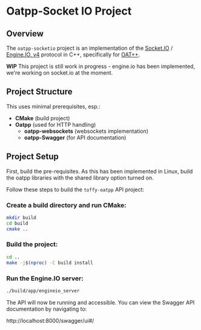 # Oatpp-Socket IO Project

## Overview

The `oatpp-socketio` project is an implementation of the [Socket.IO](https://socket.io/docs/v4/socket-io-protocol/) / [Engine.IO, v4](https://socket.io/docs/v4/engine-io-protocol/) protocol in C++, specifically for [OAT++](https://oatpp.io/). 

**WIP** This project is still work in progress - engine.io has been implemented, we're working on socket.io at the moment.

## Project Structure

This uses minimal prerequisites, esp.:

- **CMake** (build project)
- **Oatpp** (used for HTTP handling)
  - **oatpp-websockets** (websockets implementation)
  - **oatpp-Swagger** (for API documentation)

## Project Setup

First, build the pre-requisites. As this has been implemented in Linux, build the oatpp libraries with the shared library option turned on.

Follow these steps to build the `toffy-oatpp` API project:

### Create a build directory and run CMake:

   ```sh
   mkdir build
   cd build
   cmake ..
   ```

### Build the project:

   ```sh
   cd ..
   make -j$(nproc) -C build install
   ```

### Run the Engine.IO server:

   ```sh
   ./build/app/engineio_server
   ```

The API will now be running and accessible. You can view the Swagger API documentation by navigating to:

   http://localhost:8000/swagger/ui#/

